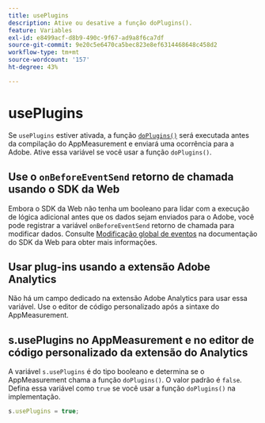```yaml
---
title: usePlugins
description: Ative ou desative a função doPlugins().
feature: Variables
exl-id: e8499acf-d8b9-490c-9f67-ad9a8f6ca7df
source-git-commit: 9e20c5e6470ca5bec823e8ef6314468648c458d2
workflow-type: tm+mt
source-wordcount: '157'
ht-degree: 43%

---
```


# usePlugins

Se `usePlugins` estiver ativada, a função [`doPlugins()`](../functions/doplugins.md) será executada antes da compilação do AppMeasurement e enviará uma ocorrência para a Adobe. Ative essa variável se você usar a função `doPlugins()`.

## Use o `onBeforeEventSend` retorno de chamada usando o SDK da Web

Embora o SDK da Web não tenha um booleano para lidar com a execução de lógica adicional antes que os dados sejam enviados para o Adobe, você pode registrar a variável `onBeforeEventSend` retorno de chamada para modificar dados. Consulte [Modificação global de eventos](https://experienceleague.adobe.com/docs/experience-platform/edge/fundamentals/tracking-events.html#modifying-events-globally) na documentação do SDK da Web para obter mais informações.

## Usar plug-ins usando a extensão Adobe Analytics

Não há um campo dedicado na extensão Adobe Analytics para usar essa variável. Use o editor de código personalizado após a sintaxe do AppMeasurement.

## s.usePlugins no AppMeasurement e no editor de código personalizado da extensão do Analytics

A variável `s.usePlugins` é do tipo booleano e determina se o AppMeasurement chama a função `doPlugins()`. O valor padrão é `false`. Defina essa variável como `true` se você usar a função `doPlugins()` na implementação.

```js
s.usePlugins = true;
```

